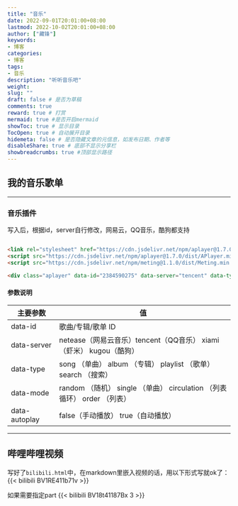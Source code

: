 ```yaml
---
title: "音乐"
date: 2022-09-01T20:01:00+08:00
lastmod: 2022-10-02T20:01:00+08:00
author: ["藏锋"]
keywords: 
- 博客
categories: 
- 博客
tags: 
- 音乐
description: "听听音乐吧"
weight:
slug: ""
draft: false # 是否为草稿
comments: true
reward: true # 打赏
mermaid: true #是否开启mermaid
showToc: true # 显示目录
TocOpen: true # 自动展开目录
hidemeta: false # 是否隐藏文章的元信息，如发布日期、作者等
disableShare: true # 底部不显示分享栏
showbreadcrumbs: true #顶部显示路径
---
```


<link rel="stylesheet" href="https://cdn.jsdelivr.net/npm/aplayer@1.7.0/dist/APlayer.min.css">  
<script src="https://cdn.jsdelivr.net/npm/aplayer@1.7.0/dist/APlayer.min.js"></script>  
<script src="https://cdn.jsdelivr.net/npm/meting@1.1.0/dist/Meting.min.js"></script>

## 我的音乐歌单

<div class="aplayer" data-id="2384590275" data-server="tencent" data-type="playlist" data-mode="circulation" data-autopla="true"></div>
 
---

### 音乐插件
写入后，根据id，server自行修改，网易云，QQ音乐，酷狗都支持

```html

<link rel="stylesheet" href="https://cdn.jsdelivr.net/npm/aplayer@1.7.0/dist/APlayer.min.css">  
<script src="https://cdn.jsdelivr.net/npm/aplayer@1.7.0/dist/APlayer.min.js"></script>  
<script src="https://cdn.jsdelivr.net/npm/meting@1.1.0/dist/Meting.min.js"></script>

<div class="aplayer" data-id="2384590275" data-server="tencent" data-type="playlist" data-mode="circulation" data-autopla="true"></div>
```

#### 参数说明
主要参数 | 值|
---|---|
data-id|歌曲/专辑/歌单 ID
data-server|netease（网易云音乐）tencent（QQ音乐） xiami（虾米） kugou（酷狗）
data-type|song （单曲） album （专辑） playlist （歌单） search （搜索）
data-mode|random （随机） single （单曲） circulation （列表循环） order （列表）
data-autoplay|false（手动播放） true（自动播放）

 ---
## 哔哩哔哩视频


写好了`bilibili.html`中，在markdown里嵌入视频的话，用以下形式写就ok了：
{{< bilibili BV1RE411b71v >}}

如果需要指定part
{{< bilibili BV18t41187Bx 3 >}}

